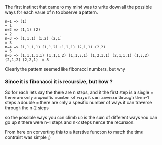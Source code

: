 The first instinct that came to my mind was to write down all the possible ways for each value of n to observe a pattern.

`n=1 => (1)                                                                          = 1`<br>
`n=2 => (1,1) (2)                                                                    = 2`<br>
`n=3 => (1,1,1) (1,2) (2,1)                                                          = 3`<br>
`n=4 => (1,1,1,1) (1,1,2) (1,2,1) (2,1,1) (2,2)                                      = 5`<br>
`n=5 => (1,1,1,1,1) (1,1,1,2) (1,1,2,1) (1,2,1,1) (2,1,1,1) (1,2,2) (2,1,2) (2,2,1)  = 8`<br>

Clearly the pattern seemed like fibonacci numbers, but why

### Since it is fibonacci it is recursive, but how ?

So for each lets say the there are n steps, and if the first step is
a single = there are only a spesific number of ways it can traverse through the n-1 steps 
a double = there are only a spesific number of ways it can traverse through the n-2 steps 

so the possible ways you can climb up is the sum of different ways you can go up if there were n-1 steps and n-2 steps
hence the recursion.

From here on converting this to a iterative function to match the time contraint was simple ;)

